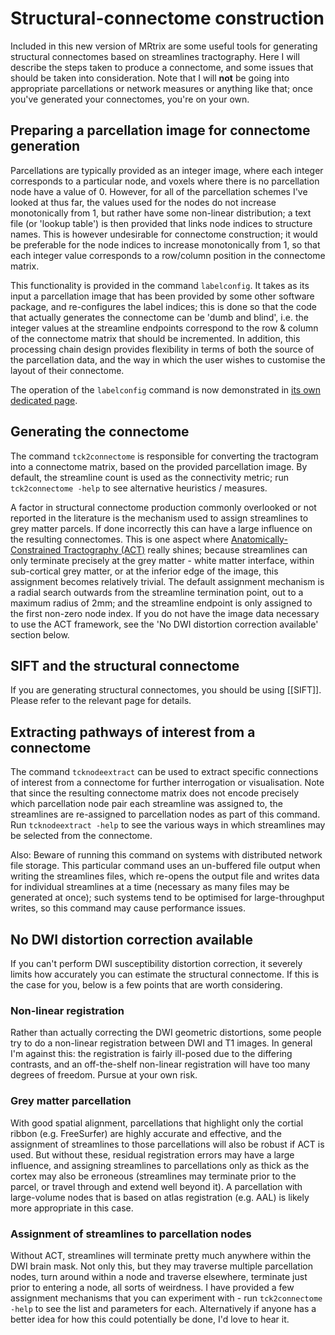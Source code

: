 # Structural-connectome construction

Included in this new version of MRtrix are some useful tools for generating structural connectomes based on streamlines tractography. Here I will describe the steps taken to produce a connectome, and some issues that should be taken into consideration. Note that I will **not** be going into appropriate parcellations or network measures or anything like that; once you've generated your connectomes, you're on your own.

## Preparing a parcellation image for connectome generation

Parcellations are typically provided as an integer image, where each integer corresponds to a particular node, and voxels where there is no parcellation node have a value of 0. However, for all of the parcellation schemes I've looked at thus far, the values used for the nodes do not increase monotonically from 1, but rather have some non-linear distribution; a text file (or 'lookup table') is then provided that links node indices to structure names. This is however undesirable for connectome construction; it would be preferable for the node indices to increase monotonically from 1, so that each integer value corresponds to a row/column position in the connectome matrix.

This functionality is provided in the command `labelconfig`. It takes as its input a parcellation image that has been provided by some other software package, and re-configures the label indices; this is done so that the code that actually generates the connectome can be 'dumb and blind', i.e. the integer values at the streamline endpoints correspond to the row & column of the connectome matrix that should be incremented. In addition, this processing chain design provides flexibility in terms of both the source of the parcellation data, and the way in which the user wishes to customise the layout of their connectome.

The operation of the `labelconfig` command is now demonstrated in [its own dedicated page](labelconfig-worked-example).

## Generating the connectome

The command `tck2connectome` is responsible for converting the tractogram into a connectome matrix, based on the provided parcellation image. By default, the streamline count is used as the connectivity metric; run `tck2connectome -help` to see alternative heuristics / measures.

A factor in structural connectome production commonly overlooked or not reported in the literature is the mechanism used to assign streamlines to grey matter parcels. If done incorrectly this can have a large influence on the resulting connectomes. This is one aspect where [Anatomically-Constrained Tractography (ACT)](Anatomically-Constrained-Tractography-(ACT)) really shines; because streamlines can only terminate precisely at the grey matter - white matter interface, within sub-cortical grey matter, or at the inferior edge of the image, this assignment becomes relatively trivial. The default assignment mechanism is a radial search outwards from the streamline termination point, out to a maximum radius of 2mm; and the streamline endpoint is only assigned to the first non-zero node index. If you do not have the image data necessary to use the ACT framework, see the 'No DWI distortion correction available' section below.

## SIFT and the structural connectome

If you are generating structural connectomes, you should be using [[SIFT]]. Please refer to the relevant page for details.

## Extracting pathways of interest from a connectome

The command `tcknodeextract` can be used to extract specific connections of interest from a connectome for further interrogation or visualisation. Note that since the resulting connectome matrix does not encode precisely which parcellation node pair each streamline was assigned to, the streamlines are re-assigned to parcellation nodes as part of this command. Run `tcknodeextract -help` to see the various ways in which streamlines may be selected from the connectome.

Also: Beware of running this command on systems with distributed network file storage. This particular command uses an un-buffered file output when writing the streamlines files, which re-opens the output file and writes data for individual streamlines at a time (necessary as many files may be generated at once); such systems tend to be optimised for large-throughput writes, so this command may cause performance issues.

## No DWI distortion correction available

If you can't perform DWI susceptibility distortion correction, it severely limits how accurately you can estimate the structural connectome. If this is the case for you, below is a few points that are worth considering.

### Non-linear registration

Rather than actually correcting the DWI geometric distortions, some people try to do a non-linear registration between DWI and T1 images. In general I'm against this: the registration is fairly ill-posed due to the differing contrasts, and an off-the-shelf non-linear registration will have too many degrees of freedom. Pursue at your own risk.

### Grey matter parcellation

With good spatial alignment, parcellations that highlight only the cortial ribbon (e.g. FreeSurfer) are highly accurate and effective, and the assignment of streamlines to those parcellations will also be robust if ACT is used. But without these, residual registration errors may have a large influence, and assigning streamlines to parcellations only as thick as the cortex may also be erroneous (streamlines may terminate prior to the parcel, or travel through and extend well beyond it). A parcellation with large-volume nodes that is based on atlas registration (e.g. AAL) is likely more appropriate in this case.

### Assignment of streamlines to parcellation nodes

Without ACT, streamlines will terminate pretty much anywhere within the DWI brain mask. Not only this, but they may traverse multiple parcellation nodes, turn around within a node and traverse elsewhere, terminate just prior to entering a node, all sorts of weirdness. I have provided a few assignment mechanisms that you can experiment with - run `tck2connectome -help` to see the list and parameters for each. Alternatively if anyone has a better idea for how this could potentially be done, I'd love to hear it.
